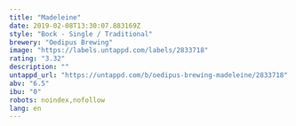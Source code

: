 ```yaml
---
title: "Madeleine"
date: 2019-02-08T13:30:07.883169Z
style: "Bock - Single / Traditional"
brewery: "Oedipus Brewing"
image: "https://labels.untappd.com/labels/2833718"
rating: "3.32"
description: ""
untappd_url: "https://untappd.com/b/oedipus-brewing-madeleine/2833718"
abv: "6.5"
ibu: "0"
robots: noindex,nofollow
lang: en
---
```

